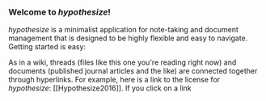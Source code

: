 ### Welcome to *hypothesize*!

*hypothesize* is a minimalist application for note-taking and document management that is designed to be highly flexible and easy to navigate. Getting started is easy:

As in a wiki, threads (files like this one you're reading right now) and documents (published journal articles and the like) are connected together through hyperlinks. For example, here is a link to the license for *hypothesize*: [[Hypothesize2016]]. If you click on a link